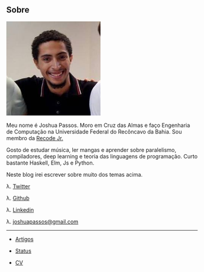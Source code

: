 ## Sobre



![](myposts/img/minhafoto.jpg)

Meu nome é Joshua Passos. Moro em Cruz das Almas e faço Engenharia de Computação na Universidade Federal do Recôncavo da Bahia. Sou membro da [Recode Jr.](http://www.recodejr.com)

Gosto de estudar música, ler mangas e aprender sobre paralelismo, compiladores, deep learning e teoria das linguagens de programação. Curto bastante Haskell, Elm, Js e Python.

Neste blog irei escrever sobre muito dos temas acima.

λ. [Twitter](https://twitter.com/joshuapassos)

λ. [Github](https://github.com/joshuapassos/)

λ. [Linkedin](https://www.linkedin.com/in/joshua-passos-a28b74b3)

λ. [joshuapassos@gmail.com](mailto:joshuapassos@gmail.com)


-------------

- [Artigos](#artigos)

- [Status](#stats)

- [CV](#CV)

